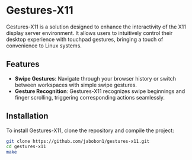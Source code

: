 # Gestures-X11

Gestures-X11 is a solution designed to enhance the interactivity of the X11 display server environment. It allows users to intuitively control their desktop experience with touchpad gestures, bringing a touch of convenience to Linux systems.

## Features

- **Swipe Gestures**: Navigate through your browser history or switch between workspaces with simple swipe gestures.
- **Gesture Recognition**: Gestures-X11 recognizes swipe beginnings and finger scrolling, triggering corresponding actions seamlessly.

## Installation

To install Gestures-X11, clone the repository and compile the project:

```bash
git clone https://github.com/jabobon1/gestures-x11.git
cd gestures-x11
make
```